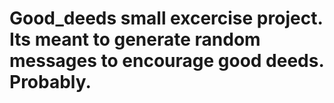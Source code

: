 # Good_deeds small excercise project. Its meant to generate random messages to encourage good deeds. Probably.
